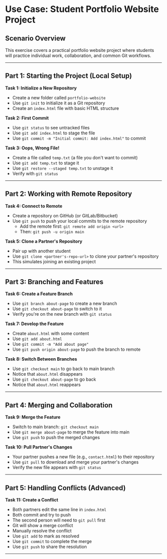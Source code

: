 # **Use Case: Student Portfolio Website Project**

## **Scenario Overview**
This exercise covers a practical portfolio website project where students will practice individual work, collaboration, and common Git workflows.

---

## **Part 1: Starting the Project (Local Setup)**

**Task 1: Initialize a New Repository**
- Create a new folder called `portfolio-website`
- Use `git init` to initialize it as a Git repository
- Create an `index.html` file with basic HTML structure

**Task 2: First Commit**
- Use `git status` to see untracked files
- Use `git add index.html` to stage the file
- Use `git commit -m "Initial commit: Add index.html"` to commit

**Task 3: Oops, Wrong File!**
- Create a file called `temp.txt` (a file you don't want to commit)
- Use `git add temp.txt` to stage it
- Use `git restore --staged temp.txt` to unstage it
- Verify with `git status`

---

## **Part 2: Working with Remote Repository**

**Task 4: Connect to Remote**
- Create a repository on GitHub (or GitLab/Bitbucket)
- Use `git push` to push your local commits to the remote repository
  - Add the remote first: `git remote add origin <url>`
  - Then: `git push -u origin main`

**Task 5: Clone a Partner's Repository**
- Pair up with another student
- Use `git clone <partner's-repo-url>` to clone your partner's repository
- This simulates joining an existing project

---

## **Part 3: Branching and Features**

**Task 6: Create a Feature Branch**
- Use `git branch about-page` to create a new branch
- Use `git checkout about-page` to switch to it
- Verify you're on the new branch with `git status`

**Task 7: Develop the Feature**
- Create `about.html` with some content
- Use `git add about.html`
- Use `git commit -m "Add about page"`
- Use `git push origin about-page` to push the branch to remote

**Task 8: Switch Between Branches**
- Use `git checkout main` to go back to main branch
- Notice that `about.html` disappears
- Use `git checkout about-page` to go back
- Notice that `about.html` reappears

---

## **Part 4: Merging and Collaboration**

**Task 9: Merge the Feature**
- Switch to main branch: `git checkout main`
- Use `git merge about-page` to merge the feature into main
- Use `git push` to push the merged changes

**Task 10: Pull Partner's Changes**
- Your partner pushes a new file (e.g., `contact.html`) to their repository
- Use `git pull` to download and merge your partner's changes
- Verify the new file appears with `git status`

---

## **Part 5: Handling Conflicts (Advanced)**

**Task 11: Create a Conflict**
- Both partners edit the same line in `index.html`
- Both commit and try to push
- The second person will need to `git pull` first
- Git will show a merge conflict
- Manually resolve the conflict
- Use `git add` to mark as resolved
- Use `git commit` to complete the merge
- Use `git push` to share the resolution

---
